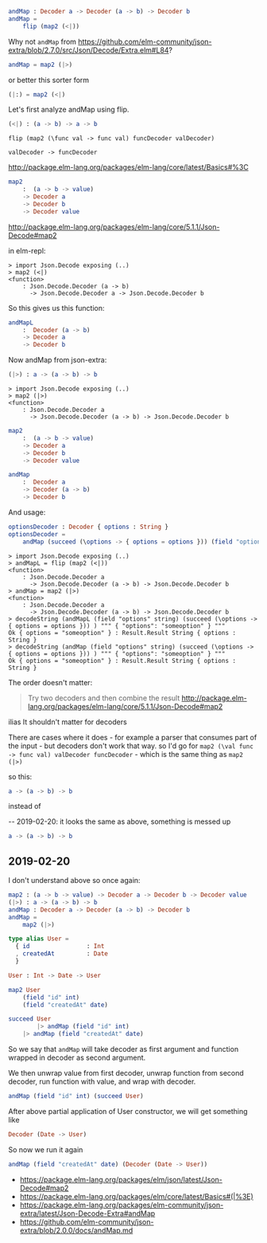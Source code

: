 ```elm
andMap : Decoder a -> Decoder (a -> b) -> Decoder b
andMap =
    flip (map2 (<|))
```

Why not `andMap` from https://github.com/elm-community/json-extra/blob/2.7.0/src/Json/Decode/Extra.elm#L84?

```elm
andMap = map2 (|>)
```

or better this sorter form

```elm
(|:) = map2 (<|)
```

Let's first analyze andMap using flip.


```elm
(<|) : (a -> b) -> a -> b
```

`flip (map2 (\func val -> func val) funcDecoder valDecoder)`

`valDecoder -> funcDecoder`

http://package.elm-lang.org/packages/elm-lang/core/latest/Basics#%3C


```elm
map2
    :  (a -> b -> value)
    -> Decoder a
    -> Decoder b
    -> Decoder value
```

http://package.elm-lang.org/packages/elm-lang/core/5.1.1/Json-Decode#map2

in elm-repl:

```
> import Json.Decode exposing (..)
> map2 (<|)
<function>
    : Json.Decode.Decoder (a -> b)
      -> Json.Decode.Decoder a -> Json.Decode.Decoder b
```

So this gives us this function:

```elm
andMapL
    :  Decoder (a -> b)
    -> Decoder a
    -> Decoder b
```

Now andMap from json-extra:

```elm
(|>) : a -> (a -> b) -> b
```

```
> import Json.Decode exposing (..)
> map2 (|>)
<function>
    : Json.Decode.Decoder a
      -> Json.Decode.Decoder (a -> b) -> Json.Decode.Decoder b
```

```elm
map2
    :  (a -> b -> value)
    -> Decoder a
    -> Decoder b
    -> Decoder value
```

```elm
andMap
    :  Decoder a
    -> Decoder (a -> b)
    -> Decoder b
```

And usage:

```elm
optionsDecoder : Decoder { options : String }
optionsDecoder =
    andMap (succeed (\options -> { options = options })) (field "options" string)
```

```
> import Json.Decode exposing (..)
> andMapL = flip (map2 (<|))
<function>
    : Json.Decode.Decoder a
      -> Json.Decode.Decoder (a -> b) -> Json.Decode.Decoder b
> andMap = map2 (|>)
<function>
    : Json.Decode.Decoder a
      -> Json.Decode.Decoder (a -> b) -> Json.Decode.Decoder b
> decodeString (andMapL (field "options" string) (succeed (\options -> { options = options })) ) """ { "options": "someoption" } """
Ok { options = "someoption" } : Result.Result String { options : String }
> decodeString (andMap (field "options" string) (succeed (\options -> { options = options })) ) """ { "options": "someoption" } """
Ok { options = "someoption" } : Result.Result String { options : String }
```

The order doesn't matter:

>Try two decoders and then combine the result http://package.elm-lang.org/packages/elm-lang/core/5.1.1/Json-Decode#map2


ilias
It shouldn't matter for decoders

There are cases where it does - for example a parser that consumes part of the input - but decoders don't work that way.
so I'd go for `map2 (\val func -> func val) valDecoder funcDecoder` - which is the same thing as `map2 (|>)`


so this:

```elm
a -> (a -> b) -> b
```

instead of

-- 2019-02-20: it looks the same as above, something is messed up

```elm
a -> (a -> b) -> b
```

## 2019-02-20

I don't understand above so once again:

```elm
map2 : (a -> b -> value) -> Decoder a -> Decoder b -> Decoder value
(|>) : a -> (a -> b) -> b
andMap : Decoder a -> Decoder (a -> b) -> Decoder b
andMap =
    map2 (|>)

type alias User =
  { id                : Int
  , createdAt         : Date
  }

User : Int -> Date -> User

map2 User
    (field "id" int) 
    (field "createdAt" date)

succeed User
        |> andMap (field "id" int)
	|> andMap (field "createdAt" date)
```

So we say that `andMap` will take decoder as first argument and function wrapped in decoder as second argument.

We then unwrap value from first decoder, unwrap function from second decoder, run function with value, and wrap with decoder.

```elm
andMap (field "id" int) (succeed User)
```

After above partial application of User constructor, we will get something like

```elm
Decoder (Date -> User)
```

So now we run it again

```elm
andMap (field "createdAt" date) (Decoder (Date -> User))
```

- https://package.elm-lang.org/packages/elm/json/latest/Json-Decode#map2
- https://package.elm-lang.org/packages/elm/core/latest/Basics#(|%3E)
- https://package.elm-lang.org/packages/elm-community/json-extra/latest/Json-Decode-Extra#andMap
- https://github.com/elm-community/json-extra/blob/2.0.0/docs/andMap.md
